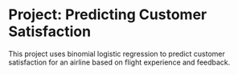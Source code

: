 # Project: Predicting Customer Satisfaction
This project uses binomial logistic regression to predict customer satisfaction for an airline based on flight experience and feedback.
